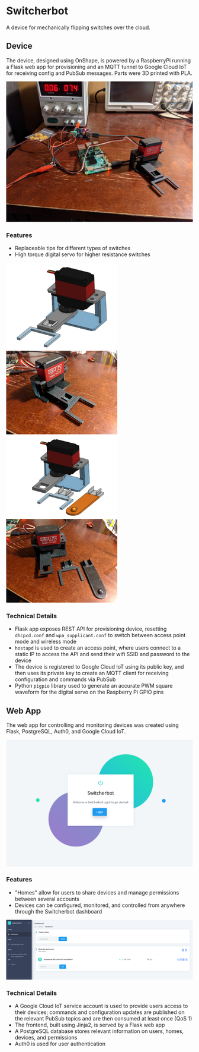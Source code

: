 # Switcherbot

A device for mechanically flipping switches over the cloud.

## Device

The device, designed using OnShape, is powered by a RaspberryPi running a Flask web app for provisioning and an MQTT tunnel to Google Cloud IoT for receiving config and PubSub messages. Parts were 3D printed with PLA.

<img src="images/switcherbot.jpg"/>

### Features
- Replaceable tips for different types of switches
- High torque digital servo for higher resistance switches

<p float="left">
  <img src="images/switcherbot_onshape.png" width="300" />
  <img src="images/switcherbot_detail.jpg" width="300" /> 
  <img src="images/switcherbot_tips_onshape.png" width="300" />
  <img src="images/switcherbot_tips.jpg" width="300" />
</p>

### Technical Details
- Flask app exposes REST API for provisioning device, resetting `dhcpcd.conf` and `wpa_supplicant.conf` to switch between access point mode and wireless mode
- `hostapd` is used to create an access point, where users connect to a static IP to access the API and send their wifi SSID and password to the device
- The device is registered to Google Cloud IoT using its public key, and then uses its private key to create an MQTT client for receiving configuration and commands via PubSub
- Python `pigpio` library used to generate an accurate PWM square waveform for the digital servo on the Raspberry Pi GPIO pins

## Web App

The web app for controlling and monitoring devices was created using Flask, PostgreSQL, Auth0, and Google Cloud IoT.

<img src="images/switcherbot_website.png"/>

### Features
- "Homes" allow for users to share devices and manage permissions between several accounts
- Devices can be configured, monitored, and controlled from anywhere through the Switcherbot dashboard

<img src="images/switcherbot_dashboard.png"/>


### Technical Details
- A Google Cloud IoT service account is used to provide users access to their devices; commands and configuration updates are published on the relevant PubSub topics and are then consumed at least once (QoS 1)
- The frontend, built using Jinja2, is served by a Flask web app
- A PostgreSQL database stores relevant information on users, homes, devices, and permissions
- Auth0 is used for user authentication